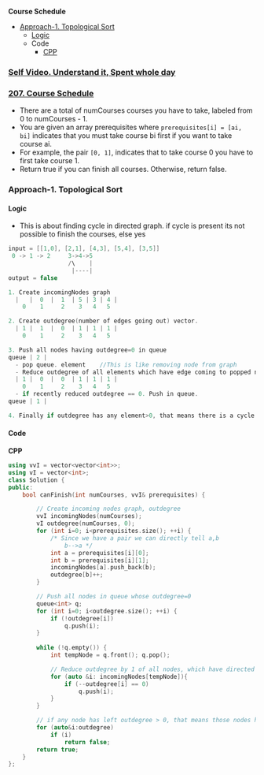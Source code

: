 **Course Schedule**
- [Approach-1. Topological Sort](#a1)
  - [Logic](#l)
  - Code
    - [CPP](#cpp)

### [Self Video. Understand it, Spent whole day](https://youtu.be/KNkUm8riupI)

### [207. Course Schedule](https://leetcode.com/problems/course-schedule/)
- There are a total of numCourses courses you have to take, labeled from 0 to numCourses - 1. 
- You are given an array prerequisites where `prerequisites[i] = [ai, bi]` indicates that you must take course bi first if you want to take course ai.
- For example, the pair `[0, 1]`, indicates that to take course 0 you have to first take course 1.
- Return true if you can finish all courses. Otherwise, return false.

<a name=a1></a>
### Approach-1. Topological Sort
<a name=l></a>
#### Logic
- This is about finding cycle in directed graph. if cycle is present its not possible to finish the courses, else yes
```c
input = [[1,0], [2,1], [4,3], [5,4], [3,5]]
 0 -> 1 -> 2     3->4->5
                 /\    |
                  |----|
output = false

1. Create incomingNodes graph
  |   |  0  |  1  | 5 | 3 | 4 |
    0    1     2    3   4   5

2. Create outdegree(number of edges going out) vector.
  | 1 |  1  |  0  | 1 | 1 | 1 |
    0    1     2    3   4   5

3. Push all nodes having outdegree=0 in queue
queue | 2 |
  - pop queue. element    //This is like removing node from graph
  - Reduce outdegree of all elements which have edge coming to popped node by 1.
  | 1 |  0  |  0  | 1 | 1 | 1 |
    0    1     2    3   4   5
  - if recently reduced outdegree == 0. Push in queue.
queue | 1 |

4. Finally if outdegree has any element>0, that means there is a cycle in graph.
```

#### Code
<a name=cpp></a>
**CPP**
```cpp
using vvI = vector<vector<int>>;
using vI = vector<int>;
class Solution {
public:
    bool canFinish(int numCourses, vvI& prerequisites) {

        // Create incoming nodes graph, outdegree
        vvI incomingNodes(numCourses);
        vI outdegree(numCourses, 0);
        for (int i=0; i<prerequisites.size(); ++i) {
            /* Since we have a pair we can directly tell a,b 
                b-->a */
            int a = prerequisites[i][0];
            int b = prerequisites[i][1];
            incomingNodes[a].push_back(b);
            outdegree[b]++;
        }

        // Push all nodes in queue whose outdegree=0
        queue<int> q;
        for (int i=0; i<outdegree.size(); ++i) {
            if (!outdegree[i])
                q.push(i);
        }
        
        while (!q.empty()) {
            int tempNode = q.front(); q.pop();

            // Reduce outdegree by 1 of all nodes, which have directed edge to tempNode
            for (auto &i: incomingNodes[tempNode]){
                if (--outdegree[i] == 0)
                    q.push(i);
            }
        }

        // if any node has left outdegree > 0, that means those nodes have cycles.
        for (auto&i:outdegree)
            if (i)
                return false;
        return true;
    }
};
```
